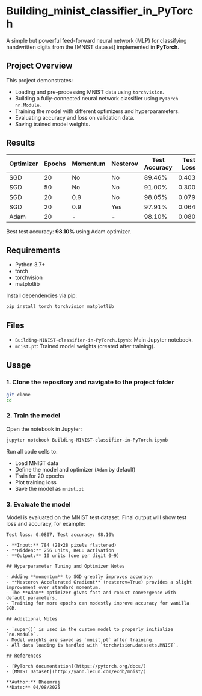 # Building_minist_classifier_in_PyTorch

A simple but powerful feed-forward neural network (MLP) for classifying handwritten digits from the [MNIST dataset] implemented in **PyTorch**.

## Project Overview

This project demonstrates:
- Loading and pre-processing MNIST data using `torchvision`.
- Building a fully-connected neural network classifier using `PyTorch nn.Module`.
- Training the model with different optimizers and hyperparameters.
- Evaluating accuracy and loss on validation data.
- Saving trained model weights.

## Results

| Optimizer         | Epochs | Momentum | Nesterov | Test Accuracy | Test Loss |
|-------------------|--------|----------|----------|--------------|-----------|
| SGD               | 20     | No       | No       | 89.46%       | 0.4034    |
| SGD               | 50     | No       | No       | 91.00%       | 0.3007    |
| SGD               | 20     | 0.9      | No       | 98.05%       | 0.0790    |
| SGD               | 20     | 0.9      | Yes      | 97.91%       | 0.0647    |
| Adam              | 20     | -        | -        | 98.10%       | 0.0807    |

Best test accuracy: **98.10%** using Adam optimizer.

## Requirements

- Python 3.7+
- torch
- torchvision
- matplotlib

Install dependencies via pip:

```bash
pip install torch torchvision matplotlib
```

## Files

- `Building-MINIST-classifier-in-PyTorch.ipynb`: Main Jupyter notebook.
- `mnist.pt`: Trained model weights (created after training).

## Usage

### 1. Clone the repository and navigate to the project folder
```bash
git clone 
cd 
```

### 2. Train the model

Open the notebook in Jupyter:

```bash
jupyter notebook Building-MINIST-classifier-in-PyTorch.ipynb
```

Run all code cells to:
- Load MNIST data
- Define the model and optimizer (`Adam` by default)
- Train for 20 epochs
- Plot training loss
- Save the model as `mnist.pt`

### 3. Evaluate the model

Model is evaluated on the MNIST test dataset. Final output will show test loss and accuracy, for example:

```
Test loss: 0.0807, Test accuracy: 98.10%

- **Input:** 784 (28×28 pixels flattened)
- **Hidden:** 256 units, ReLU activation
- **Output:** 10 units (one per digit 0–9)

## Hyperparameter Tuning and Optimizer Notes

- Adding **momentum** to SGD greatly improves accuracy.
- **Nesterov Accelerated Gradient** (nesterov=True) provides a slight improvement over standard momentum.
- The **Adam** optimizer gives fast and robust convergence with default parameters.
- Training for more epochs can modestly improve accuracy for vanilla SGD.

## Additional Notes

- `super()` is used in the custom model to properly initialize `nn.Module`.
- Model weights are saved as `mnist.pt` after training.
- All data loading is handled with `torchvision.datasets.MNIST`.

## References

- [PyTorch documentation](https://pytorch.org/docs/)
- [MNIST Dataset](http://yann.lecun.com/exdb/mnist/)

**Author:** Bheemraj
**Date:** 04/08/2025
